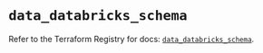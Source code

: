 # `data_databricks_schema`

Refer to the Terraform Registry for docs: [`data_databricks_schema`](https://registry.terraform.io/providers/databricks/databricks/1.65.0/docs/data-sources/schema).
